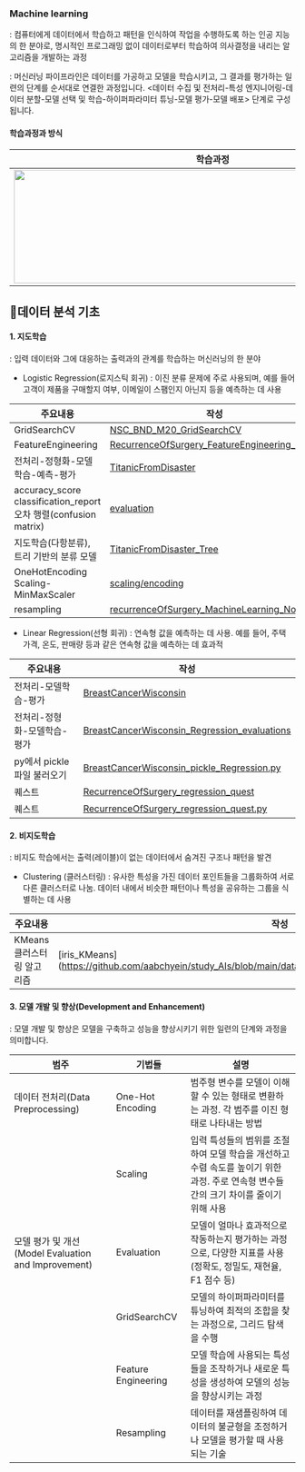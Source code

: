 ### Machine learning
: 컴퓨터에게 데이터에서 학습하고 패턴을 인식하여 작업을 수행하도록 하는 인공 지능의 한 분야로, 명시적인 프로그래밍 없이 데이터로부터 학습하여 의사결정을 내리는 알고리즘을 개발하는 과정

: 머신러닝 파이프라인은 데이터를 가공하고 모델을 학습시키고, 그 결과를 평가하는 일련의 단계를 순서대로 연결한 과정입니다. <데이터 수집 및 전처리-특성 엔지니어링-데이터 분할-모델 선택 및 학습-하이퍼파라미터 튜닝-모델 평가-모델 배포> 단계로 구성됩니다.
#### 학습과정과 방식
|학습과정|방식|
|---|---|
|<img src="https://github.com/aabchyein/study_AIs/assets/132973368/4c11c931-ea18-40d7-aacf-628f09745d57" width="700" height="200">|<img src="https://github.com/aabchyein/study_AIs/assets/132973368/e36b64ae-505d-41de-82f9-04b42521c89a" width="650" height="200">|
## 📄데이터 분석 기초
#### 1. 지도학습
: 입력 데이터와 그에 대응하는 출력과의 관계를 학습하는 머신러닝의 한 분야
- Logistic Regression(로지스틱 회귀) : 이진 분류 문제에 주로 사용되며, 예를 들어 고객이 제품을 구매할지 여부, 이메일이 스팸인지 아닌지 등을 예측하는 데 사용

|주요내용|작성|
|---|---|
|GridSearchCV|[NSC_BND_M20_GridSearchCV](https://github.com/aabchyein/study_AIs/blob/main/datasets/codes/MLs/Classifications/NSC_BND_M20_GridSearchCV.ipynb)|
|FeatureEngineering|[RecurrenceOfSurgery_FeatureEngineering_quest](https://github.com/aabchyein/study_AIs/blob/main/datasets/codes/MLs/Classifications/RecurrenceOfSurgery_FeatureEngineering_quest.ipynb)|
|전처리-정형화-모델학습-예측-평가|[TitanicFromDisaster](https://github.com/aabchyein/study_AIs/blob/main/datasets/codes/MLs/Classifications/TitanicFromDisaster.ipynb)|
|accuracy_score<br>classification_report<br>오차 행렬(confusion matrix)|[evaluation](https://github.com/aabchyein/study_AIs/blob/main/datasets/codes/MLs/Classifications/TitanicFromDisaster_evaluation.ipynb)|
|지도학습(다항분류), 트리 기반의 분류 모델|[TitanicFromDisaster_Tree](https://github.com/aabchyein/study_AIs/blob/main/datasets/codes/MLs/Classifications/TitanicFromDisaster_Tree.ipynb)|
|OneHotEncoding<br>Scaling-MinMaxScaler|[scaling/encoding](https://github.com/aabchyein/study_AIs/blob/main/datasets/codes/MLs/Classifications/TitanicFromDisaster_scaling_encoding.ipynb)|
|resampling|[recurrenceOfSurgery_MachineLearning_Normal](https://github.com/aabchyein/study_AIs/blob/main/datasets/codes/MLs/Classifications/recurrenceOfSurgery_MachineLearning_Normal.ipynb)|
- Linear Regression(선형 회귀) : 연속형 값을 예측하는 데 사용. 예를 들어, 주택 가격, 온도, 판매량 등과 같은 연속형 값을 예측하는 데 효과적

|주요내용|작성|
|---|---|
|전처리-모델학습-평가|[BreastCancerWisconsin](https://github.com/aabchyein/study_AIs/blob/main/datasets/codes/MLs/Regressions/BreastCancerWisconsin_Regression.ipynb)|
|전처리-정형화-모델학습-평가|[BreastCancerWisconsin_Regression_evaluations](https://github.com/aabchyein/study_AIs/blob/main/datasets/codes/MLs/Regressions/BreastCancerWisconsin_Regression_evaluations.ipynb)|
|py에서 pickle파일 불러오기|[BreastCancerWisconsin_pickle_Regression.py](https://github.com/aabchyein/study_AIs/blob/main/datasets/codes/MLs/Regressions/BreastCancerWisconsin_pickle_Regression.py)|
|퀘스트|[RecurrenceOfSurgery_regression_quest](https://github.com/aabchyein/study_AIs/blob/main/datasets/codes/MLs/Regressions/RecurrenceOfSurgery_regression_quest.ipynb)|
|퀘스트|[RecurrenceOfSurgery_regression_quest.py](https://github.com/aabchyein/study_AIs/blob/main/datasets/codes/MLs/Regressions/RecurrenceOfSurgery_regression_quest.py)|


#### 2. 비지도학습
: 비지도 학습에서는 출력(레이블)이 없는 데이터에서 숨겨진 구조나 패턴을 발견
- Clustering (클러스터링) : 유사한 특성을 가진 데이터 포인트들을 그룹화하여 서로 다른 클러스터로 나눔. 데이터 내에서 비슷한 패턴이나 특성을 공유하는 그룹을 식별하는 데 사용

|주요내용|작성|
|---|---|
|KMeans 클러스터링 알고리즘|[iris_KMeans](https://github.com/aabchyein/study_AIs/blob/main/datasets/codes/MLs/Clusterings/iris_KMeans.ipynb|

#### 3. 모델 개발 및 향상(Development and Enhancement)
: 모델 개발 및 향상은 모델을 구축하고 성능을 향상시키기 위한 일련의 단계와 과정을 의미합니다.

|범주|기법들|설명|
|---|---|---|
|데이터 전처리(Data Preprocessing)|One-Hot Encoding|범주형 변수를 모델이 이해할 수 있는 형태로 변환하는 과정. 각 범주를 이진 형태로 나타내는 방법|
| |Scaling|입력 특성들의 범위를 조절하여 모델 학습을 개선하고 수렴 속도를 높이기 위한 과정. 주로 연속형 변수들 간의 크기 차이를 줄이기 위해 사용|
|모델 평가 및 개선(Model Evaluation and Improvement)|Evaluation|모델이 얼마나 효과적으로 작동하는지 평가하는 과정으로, 다양한 지표를 사용(정확도, 정밀도, 재현율, F1 점수 등)|
| |GridSearchCV|모델의 하이퍼파라미터를 튜닝하여 최적의 조합을 찾는 과정으로, 그리드 탐색을 수행|
| |Feature Engineering|모델 학습에 사용되는 특성들을 조작하거나 새로운 특성을 생성하여 모델의 성능을 향상시키는 과정|
| |Resampling|데이터를 재샘플링하여 데이터의 불균형을 조정하거나 모델을 평가할 때 사용되는 기술|
